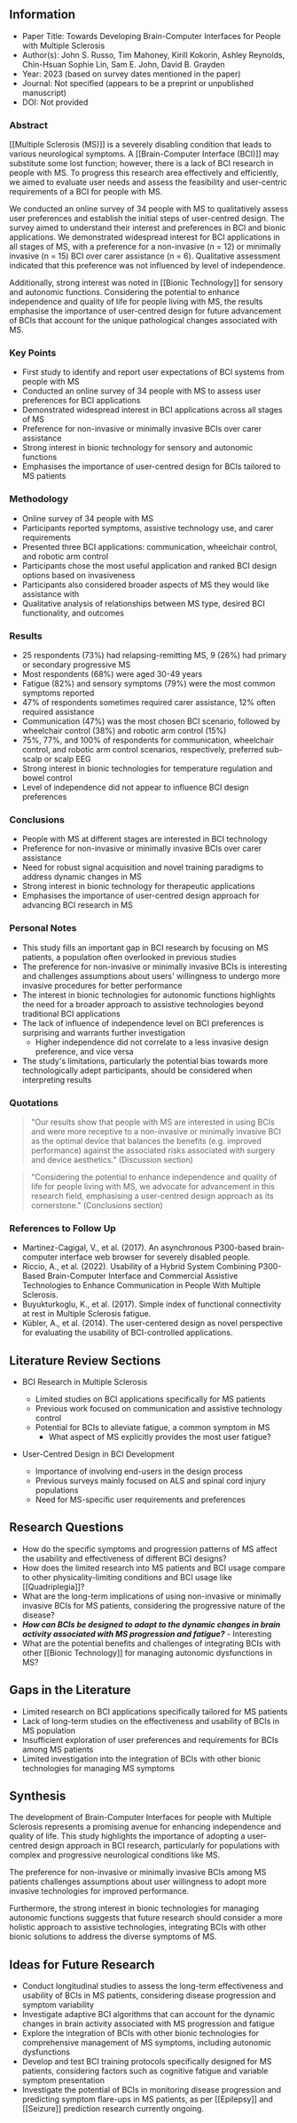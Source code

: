 ## Information

- Paper Title: Towards Developing Brain-Computer Interfaces for People with Multiple Sclerosis
- Author(s): John S. Russo, Tim Mahoney, Kirill Kokorin, Ashley Reynolds, Chin-Hsuan Sophie Lin, Sam E. John, David B. Grayden
- Year: 2023 (based on survey dates mentioned in the paper)
- Journal: Not specified (appears to be a preprint or unpublished manuscript)
- DOI: Not provided

### Abstract

[[Multiple Sclerosis (MS)]] is a severely disabling condition that leads to various neurological symptoms. A [[Brain-Computer Interface (BCI)]] may substitute some lost function; however, there is a lack of BCI research in people with MS. To progress this research area effectively and efficiently, we aimed to evaluate user needs and assess the feasibility and user-centric requirements of a BCI for people with MS. 

We conducted an online survey of 34 people with MS to qualitatively assess user preferences and establish the initial steps of user-centred design. The survey aimed to understand their interest and preferences in BCI and bionic applications. We demonstrated widespread interest for BCI applications in all stages of MS, with a preference for a non-invasive (n = 12) or minimally invasive (n = 15) BCI over carer assistance (n = 6). Qualitative assessment indicated that this preference was not influenced by level of independence. 

Additionally, strong interest was noted in [[Bionic Technology]] for sensory and autonomic functions. Considering the potential to enhance independence and quality of life for people living with MS, the results emphasise the importance of user-centred design for future advancement of BCIs that account for the unique pathological changes associated with MS.

### Key Points

- First study to identify and report user expectations of BCI systems from people with MS
- Conducted an online survey of 34 people with MS to assess user preferences for BCI applications
- Demonstrated widespread interest in BCI applications across all stages of MS
- Preference for non-invasive or minimally invasive BCIs over carer assistance
- Strong interest in bionic technology for sensory and autonomic functions
- Emphasises the importance of user-centred design for BCIs tailored to MS patients

### Methodology

- Online survey of 34 people with MS
- Participants reported symptoms, assistive technology use, and carer requirements
- Presented three BCI applications: communication, wheelchair control, and robotic arm control
- Participants chose the most useful application and ranked BCI design options based on invasiveness
- Participants also considered broader aspects of MS they would like assistance with
- Qualitative analysis of relationships between MS type, desired BCI functionality, and outcomes

### Results

- 25 respondents (73%) had relapsing-remitting MS, 9 (26%) had primary or secondary progressive MS
- Most respondents (68%) were aged 30-49 years
- Fatigue (82%) and sensory symptoms (79%) were the most common symptoms reported
- 47% of respondents sometimes required carer assistance, 12% often required assistance
- Communication (47%) was the most chosen BCI scenario, followed by wheelchair control (38%) and robotic arm control (15%)
- 75%, 77%, and 100% of respondents for communication, wheelchair control, and robotic arm control scenarios, respectively, preferred sub-scalp or scalp EEG
- Strong interest in bionic technologies for temperature regulation and bowel control
- Level of independence did not appear to influence BCI design preferences

### Conclusions

- People with MS at different stages are interested in BCI technology
- Preference for non-invasive or minimally invasive BCIs over carer assistance
- Need for robust signal acquisition and novel training paradigms to address dynamic changes in MS
- Strong interest in bionic technology for therapeutic applications
- Emphasises the importance of user-centred design approach for advancing BCI research in MS

### Personal Notes

- This study fills an important gap in BCI research by focusing on MS patients, a population often overlooked in previous studies
- The preference for non-invasive or minimally invasive BCIs is interesting and challenges assumptions about users' willingness to undergo more invasive procedures for better performance
- The interest in bionic technologies for autonomic functions highlights the need for a broader approach to assistive technologies beyond traditional BCI applications
- The lack of influence of independence level on BCI preferences is surprising and warrants further investigation
	- Higher independence did not correlate to a less invasive design preference, and vice versa
- The study's limitations, particularly the potential bias towards more technologically adept participants, should be considered when interpreting results

### Quotations

> "Our results show that people with MS are interested in using BCIs and were more receptive to a non-invasive or minimally invasive BCI as the optimal device that balances the benefits (e.g. improved performance) against the associated risks associated with surgery and device aesthetics." (Discussion section)

> "Considering the potential to enhance independence and quality of life for people living with MS, we advocate for advancement in this research field, emphasising a user-centred design approach as its cornerstone." (Conclusions section)

### References to Follow Up

- Martinez-Cagigal, V., et al. (2017). An asynchronous P300-based brain-computer interface web browser for severely disabled people.
- Riccio, A., et al. (2022). Usability of a Hybrid System Combining P300-Based Brain-Computer Interface and Commercial Assistive Technologies to Enhance Communication in People With Multiple Sclerosis.
- Buyukturkoglu, K., et al. (2017). Simple index of functional connectivity at rest in Multiple Sclerosis fatigue.
- Kübler, A., et al. (2014). The user-centered design as novel perspective for evaluating the usability of BCI-controlled applications.

## Literature Review Sections

- BCI Research in Multiple Sclerosis
  - Limited studies on BCI applications specifically for MS patients
  - Previous work focused on communication and assistive technology control
  - Potential for BCIs to alleviate fatigue, a common symptom in MS
	  - What aspect of MS explicitly provides the most user fatigue?

- User-Centred Design in BCI Development
  - Importance of involving end-users in the design process
  - Previous surveys mainly focused on ALS and spinal cord injury populations
  - Need for MS-specific user requirements and preferences

## Research Questions

- How do the specific symptoms and progression patterns of MS affect the usability and effectiveness of different BCI designs?
- How does the limited research into MS patients and BCI usage compare to other physicality-limiting conditions and BCI usage like [[Quadriplegia]]?
- What are the long-term implications of using non-invasive or minimally invasive BCIs for MS patients, considering the progressive nature of the disease?
- ***How can BCIs be designed to adapt to the dynamic changes in brain activity associated with MS progression and fatigue?*** - Interesting
- What are the potential benefits and challenges of integrating BCIs with other [[Bionic Technology]] for managing autonomic dysfunctions in MS?

## Gaps in the Literature

- Limited research on BCI applications specifically tailored for MS patients
- Lack of long-term studies on the effectiveness and usability of BCIs in MS population
- Insufficient exploration of user preferences and requirements for BCIs among MS patients
- Limited investigation into the integration of BCIs with other bionic technologies for managing MS symptoms

## Synthesis

The development of Brain-Computer Interfaces for people with Multiple Sclerosis represents a promising avenue for enhancing independence and quality of life. This study highlights the importance of adopting a user-centred design approach in BCI research, particularly for populations with complex and progressive neurological conditions like MS. 

The preference for non-invasive or minimally invasive BCIs among MS patients challenges assumptions about user willingness to adopt more invasive technologies for improved performance. 

Furthermore, the strong interest in bionic technologies for managing autonomic functions suggests that future research should consider a more holistic approach to assistive technologies, integrating BCIs with other bionic solutions to address the diverse symptoms of MS.

## Ideas for Future Research

- Conduct longitudinal studies to assess the long-term effectiveness and usability of BCIs in MS patients, considering disease progression and symptom variability
- Investigate adaptive BCI algorithms that can account for the dynamic changes in brain activity associated with MS progression and fatigue
- Explore the integration of BCIs with other bionic technologies for comprehensive management of MS symptoms, including autonomic dysfunctions
- Develop and test BCI training protocols specifically designed for MS patients, considering factors such as cognitive fatigue and variable symptom presentation
- Investigate the potential of BCIs in monitoring disease progression and predicting symptom flare-ups in MS patients, as per [[Epilepsy]] and [[Seizure]] prediction research currently ongoing.